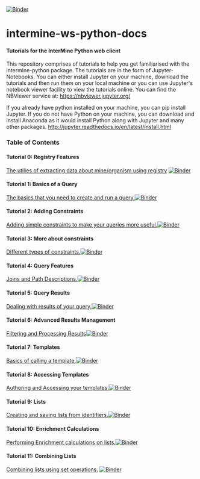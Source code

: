 [![Binder](https://mybinder.org/badge.svg)](https://mybinder.org/v2/gh/intermine/intermine-ws-python-docs/master)

# intermine-ws-python-docs
#### Tutorials for the InterMine Python web client

This repository comprises of tutorials to help you get familiarised with the intermine-python package. The tutorials are in the form of Jupyter-Notebooks. You can either install Jupyter on your machine, download the tutorials and then run them on your local machine or you can use Jupyter's notebook viewer facility to view the tutorials online. 
You can find the NBViewer service at: https://nbviewer.jupyter.org/

If you already have python installed on your machine, you can pip install Jupyter. If you do not have Python on your machine, you can download and install Anaconda as it would install Python along with Jupyter and many other packages. 
http://jupyter.readthedocs.io/en/latest/install.html


### Table of Contents
#### Tutorial 0: Registry Features
[The utilies of extracting data about mine/organism using registry](00-tutorial.ipynb) [![Binder](https://mybinder.org/badge.svg)](https://mybinder.org/v2/gh/yochannah/intermine-ws-python-docs/empty-tutorial?filepath=00-tutorial.ipynb)

#### Tutorial 1: Basics of a Query
[The basics that you need to create and run a query.](01-tutorial.ipynb)[![Binder](https://mybinder.org/badge.svg)](https://mybinder.org/v2/gh/yochannah/intermine-ws-python-docs/empty-tutorial?filepath=01-tutorial.ipynb)

#### Tutorial 2: Adding Constraints
[Adding simple constraints to make your queries more useful.](02-tutorial.ipynb)[![Binder](https://mybinder.org/badge.svg)](https://mybinder.org/v2/gh/yochannah/intermine-ws-python-docs/empty-tutorial?filepath=02-tutorial.ipynb)

#### Tutorial 3: More about constraints
[Different types of constraints.](03-tutorial.ipynb)[![Binder](https://mybinder.org/badge.svg)](https://mybinder.org/v2/gh/yochannah/intermine-ws-python-docs/empty-tutorial?filepath=03-tutorial.ipynb)

#### Tutorial 4: Query Features
[Joins and Path Descriptions.](04-tutorial.ipynb)[![Binder](https://mybinder.org/badge.svg)](https://mybinder.org/v2/gh/yochannah/intermine-ws-python-docs/empty-tutorial?filepath=04-tutorial.ipynb)


#### Tutorial 5: Query Results
[Dealing with results of your query.](05-tutorial.ipynb)[![Binder](https://mybinder.org/badge.svg)](https://mybinder.org/v2/gh/yochannah/intermine-ws-python-docs/empty-tutorial?filepath=05-tutorial.ipynb)

#### Tutorial 6: Advanced Results Management
[Filtering and Processing Results](06-tutorial.ipynb)[![Binder](https://mybinder.org/badge.svg)](https://mybinder.org/v2/gh/yochannah/intermine-ws-python-docs/empty-tutorial?filepath=06-tutorial.ipynb)

#### Tutorial 7: Templates
[Basics of calling a template.](07-tutorial.ipynb)[![Binder](https://mybinder.org/badge.svg)](https://mybinder.org/v2/gh/yochannah/intermine-ws-python-docs/empty-tutorial?filepath=07-tutorial.ipynb)

#### Tutorial 8: Accessing Templates
[Authoring and Accessing your templates.](08-tutorial.ipynb)[![Binder](https://mybinder.org/badge.svg)](https://mybinder.org/v2/gh/yochannah/intermine-ws-python-docs/empty-tutorial?filepath=08-tutorial.ipynb)

#### Tutorial 9: Lists
[Creating and saving lists from identifiers.](09-tutorial.ipynb)[![Binder](https://mybinder.org/badge.svg)](https://mybinder.org/v2/gh/yochannah/intermine-ws-python-docs/empty-tutorial?filepath=09-tutorial.ipynb)

#### Tutorial 10: Enrichment Calculations
[Performing Enrichment calculations on lists.](10-tutorial.ipynb)[![Binder](https://mybinder.org/badge.svg)](https://mybinder.org/v2/gh/yochannah/intermine-ws-python-docs/empty-tutorial?filepath=10-tutorial.ipynb)

#### Tutorial 11: Combining Lists
[Combining lists using set operations.](11-tutorial.ipynb) [![Binder](https://mybinder.org/badge.svg)](https://mybinder.org/v2/gh/yochannah/intermine-ws-python-docs/empty-tutorial?filepath=11-tutorial.ipynb)


